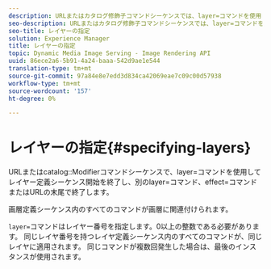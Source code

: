 ```yaml
---
description: URLまたはカタログ修飾子コマンドシーケンスでは、layer=コマンドを使用してレイヤー定義シーケンス開始を行い、他のlayer=コマンド、effect=コマンドまたはURLの末尾で終了します。
seo-description: URLまたはカタログ修飾子コマンドシーケンスでは、layer=コマンドを使用してレイヤー定義シーケンス開始を行い、他のlayer=コマンド、effect=コマンドまたはURLの末尾で終了します。
seo-title: レイヤーの指定
solution: Experience Manager
title: レイヤーの指定
topic: Dynamic Media Image Serving - Image Rendering API
uuid: 86ece2a6-5b91-4a24-baaa-542d9ae1e544
translation-type: tm+mt
source-git-commit: 97a84e8e7edd3d834ca42069eae7c09c00d57938
workflow-type: tm+mt
source-wordcount: '157'
ht-degree: 0%

---
```



# レイヤーの指定{#specifying-layers}

URLまたはcatalog::Modifierコマンドシーケンスで、layer=コマンドを使用してレイヤー定義シーケンス開始を終了し、別のlayer=コマンド、effect=コマンドまたはURLの末尾で終了します。

画層定義シーケンス内のすべてのコマンドが画層に関連付けられます。

`layer=`コマンドはレイヤー番号を指定します。0以上の整数である必要があります。 同じレイヤ番号を持つレイヤ定義シーケンス内のすべてのコマンドが、同じレイヤに適用されます。 同じコマンドが複数回発生した場合は、最後のインスタンスが使用されます。
